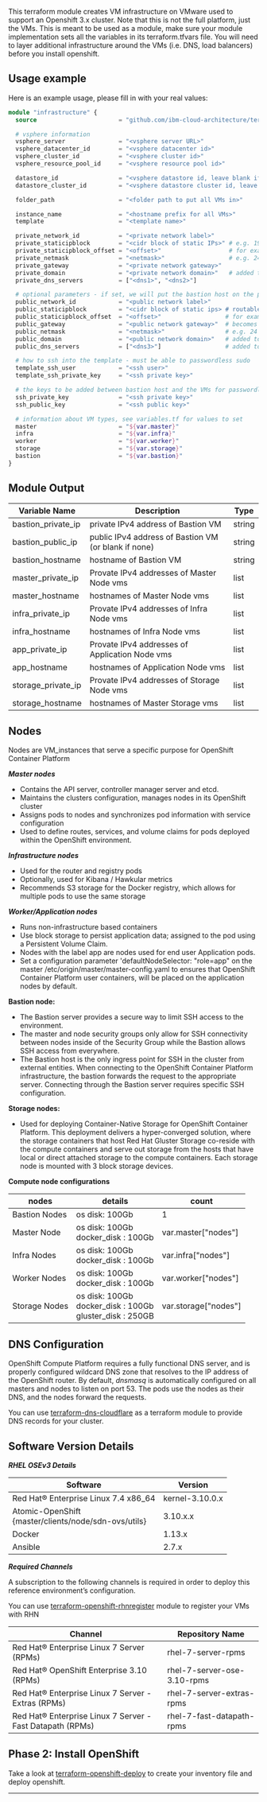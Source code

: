 This terraform module creates VM infrastructure on VMware used to support an Openshift 3.x cluster.  Note that this is not the full platform, just the VMs.  This is meant to be used as a module, make sure your module implementation sets all the variables in its terraform.tfvars file.  You will need to layer additional infrastructure around the VMs (i.e. DNS, load balancers) before you install openshift.

## Usage example

Here is an example usage, please fill in with your real values:

```terraform
module "infrastructure" {
  source                       = "github.com/ibm-cloud-architecture/terraform-openshift3-infra-vmware"

  # vsphere information
  vsphere_server               = "<vsphere server URL>"
  vsphere_datacenter_id        = "<vsphere datacenter id>"
  vsphere_cluster_id           = "<vsphere cluster id>"
  vsphere_resource_pool_id     = "<vsphere resource pool id>"

  datastore_id                 = "<vsphere datastore id, leave blank if setting datastore_cluster_id using storage DRS>"
  datastore_cluster_id         = "<vsphere datastore cluster id, leave blank if setting datastore_id>"

  folder_path                  = "<folder path to put all VMs in>"

  instance_name                = "<hostname prefix for all VMs>"
  template                     = "<template name>"

  private_network_id           = "<private network label>"
  private_staticipblock        = "<cidr block of static IPs>" # e.g. 192.168.0.0/24
  private_staticipblock_offset = "<offset>"                   # for example, set to 0 and the first IP will be 192.168.0.1"
  private_netmask              = "<netmask>"                  # e.g. 24
  private_gateway              = "<private network gateway>"  
  private_domain               = "<private network domain>"   # added to the search suffix list
  private_dns_servers          = ["<dns1>", "<dns2>"]

  # optional parameters - if set, we will put the bastion host on the public network and use the public network IP to configure the other VMs
  public_network_id            = "<public network label>"
  public_staticipblock         = "<cidr block of static ips> # routable from the terraform VM, e.g. 172.16.0.0/24"
  public_staticipblock_offset  = "<offset>"                  # for example, set to 0 and the first IP will be 172.16.0.1
  public_gateway               = "<public network gateway>"  # becomes the default route for the bastion host
  public_netmask               = "<netmask>"                 # e.g. 24
  public_domain                = "<public network domain>"   # added to the search suffix list
  public_dns_servers           = ["<dns3>"]                  # added to nameserver

  # how to ssh into the template - must be able to passwordless sudo
  template_ssh_user            = "<ssh user>"
  template_ssh_private_key     = "<ssh private key>"

  # the keys to be added between bastion host and the VMs for passwordless SSH - best to generate these
  ssh_private_key              = "<ssh private key>"
  ssh_public_key               = "<ssh public key>"

  # information about VM types, see variables.tf for values to set
  master                       = "${var.master}"
  infra                        = "${var.infra}"
  worker                       = "${var.worker}"
  storage                      = "${var.storage}"
  bastion                      = "${var.bastion}"
}
```

## Module Output
|Variable Name|Description|Type
|-------------|-----------|-------------|
|bastion_private_ip|private IPv4 address of Bastion VM|string|
|bastion_public_ip|public IPv4 address of Bastion VM (or blank if none)|string|
|bastion_hostname|hostname of Bastion VM|string|
|master_private_ip|Provate IPv4 addresses of Master Node vms|list|
|master_hostname|hostnames of Master Node vms|list|
|infra_private_ip|Provate IPv4 addresses of Infra Node vms|list|
|infra_hostname|hostnames of Infra Node vms|list|
|app_private_ip|Provate IPv4 addresses of Application Node vms|list|
|app_hostname|hostnames of Application Node vms|list|
|storage_private_ip|Provate IPv4 addresses of Storage Node vms|list|
|storage_hostname|hostnames of Master Storage vms|list|

## Nodes

Nodes are VM_instances that serve a specific purpose for OpenShift Container Platform

***Master nodes***

* Contains the API server, controller manager server and etcd.
* Maintains the clusters configuration, manages nodes in its OpenShift cluster
* Assigns pods to nodes and synchronizes pod information with service configuration
* Used to define routes, services, and volume claims for pods deployed within the OpenShift environment.

***Infrastructure nodes***

* Used for the router and registry pods
* Optionally, used for Kibana / Hawkular metrics
* Recommends S3 storage for the Docker registry, which allows for multiple pods to use the same storage

***Worker/Application nodes***

* Runs non-infrastructure based containers
* Use block storage to persist application data; assigned to the pod using a Persistent Volume Claim.
* Nodes with the label app are nodes used for end user Application pods.
* Set a configuration parameter 'defaultNodeSelector: "role=app" on the master /etc/origin/master/master-config.yaml to ensures that OpenShift Container Platform user containers, will be placed on the application nodes by default.

**Bastion node:**

* The Bastion server provides a secure way to limit SSH access to the environment.
* The master and node security groups only allow for SSH connectivity between nodes inside of the Security Group while the Bastion allows SSH access from everywhere.
* The Bastion host is the only ingress point for SSH in the cluster from external entities. When connecting to the OpenShift Container Platform infrastructure, the bastion forwards the request to the appropriate server. Connecting through the Bastion server requires specific SSH configuration.

**Storage nodes:**

* Used for deploying Container-Native Storage for OpenShift Container Platform. This deployment delivers a hyper-converged solution, where the storage containers that host Red Hat Gluster Storage co-reside with the compute containers and serve out storage from the hosts that have local or direct attached storage to the compute containers. Each storage node is mounted with 3 block storage devices.

**Compute node configurations**

|nodes | details | count |
|------|---------|-------|
| Bastion Nodes | os disk: 100Gb | 1 |
| Master Node  | os disk: 100Gb<br>docker_disk : 100Gb | var.master["nodes"] |
| Infra Nodes | os disk: 100Gb<br>docker_disk : 100Gb | var.infra["nodes"] |
| Worker Nodes | os disk: 100Gb<br>docker_disk : 100Gb | var.worker["nodes"] |
| Storage Nodes | os disk: 100Gb<br>docker_disk : 100Gb<br>gluster_disk : 250GB | var.storage["nodes"] |


## DNS Configuration

OpenShift Compute Platform requires a fully functional DNS server, and is properly configured wildcard DNS zone that resolves to the IP address of the OpenShift router. By default, *dnsmasq* is automatically configured on all masters and nodes to listen on port 53. The pods use the nodes as their DNS, and the nodes forward the requests.

You can use [terraform-dns-cloudflare](https://github.com/ibm-cloud-architecture/terraform-dns-cloudflare) as a terraform module to provide DNS records for your cluster.

## Software Version Details
***RHEL OSEv3 Details***

|Software|Version|
|-------|--------|
|Red Hat® Enterprise Linux 7.4 x86_64| kernel-3.10.0.x|
|Atomic-OpenShift <br>{master/clients/node/sdn-ovs/utils} | 3.10.x.x |
|Docker|1.13.x|
|Ansible|2.7.x|

***Required Channels***

A subscription to the following channels is required in order to deploy this reference environment’s configuration.

You can use [terraform-openshift-rhnregister](https://github.ibm.com/ncolon/terraform-openshift-rhnregister) module to register your VMs with RHN

|Channel|Repository Name|
|-------|---------------|
|Red Hat® Enterprise Linux 7 Server (RPMs)|rhel-7-server-rpms|
|Red Hat® OpenShift Enterprise 3.10 (RPMs)|rhel-7-server-ose-3.10-rpms|
|Red Hat® Enterprise Linux 7 Server - Extras (RPMs)|rhel-7-server-extras-rpms|
|Red Hat® Enterprise Linux 7 Server - Fast Datapath (RPMs) |rhel-7-fast-datapath-rpms|


## Phase 2: Install OpenShift

Take a look at [terraform-openshift-deploy](https://github.com/ibm-cloud-architecture/terraform-openshift-deploy) to create your inventory file and deploy openshift.

----

